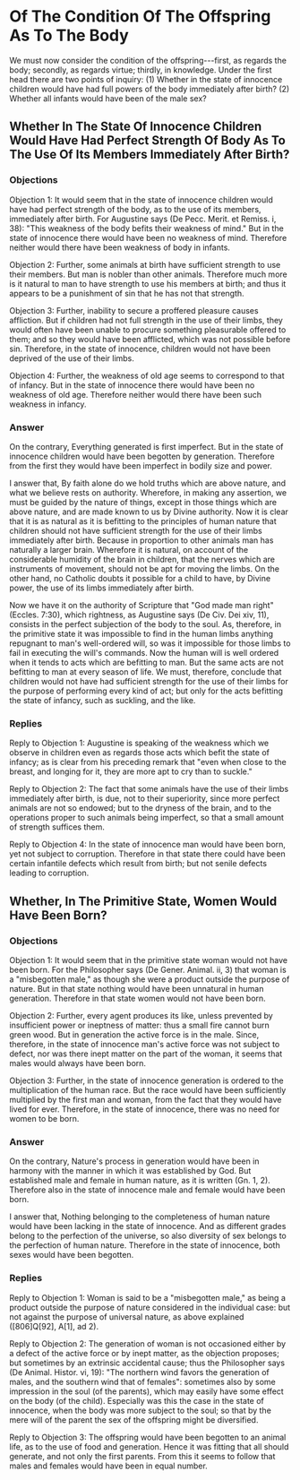 # Of The Condition Of The Offspring As To The Body

We must now consider the condition of the offspring---first, as regards the body; secondly, as regards virtue; thirdly, in knowledge. Under the first head there are two points of inquiry:
(1) Whether in the state of innocence children would have had full powers of the body immediately after birth?
(2) Whether all infants would have been of the male sex?
## Whether In The State Of Innocence Children Would Have Had Perfect Strength Of Body As To The Use Of Its Members Immediately After Birth?

### Objections

Objection 1: It would seem that in the state of innocence children would have had perfect strength of the body, as to the use of its members, immediately after birth. For Augustine says (De Pecc. Merit. et Remiss. i, 38): "This weakness of the body befits their weakness of mind." But in the state of innocence there would have been no weakness of mind. Therefore neither would there have been weakness of body in infants.

Objection 2: Further, some animals at birth have sufficient strength to use their members. But man is nobler than other animals. Therefore much more is it natural to man to have strength to use his members at birth; and thus it appears to be a punishment of sin that he has not that strength.

Objection 3: Further, inability to secure a proffered pleasure causes affliction. But if children had not full strength in the use of their limbs, they would often have been unable to procure something pleasurable offered to them; and so they would have been afflicted, which was not possible before sin. Therefore, in the state of innocence, children would not have been deprived of the use of their limbs.

Objection 4: Further, the weakness of old age seems to correspond to that of infancy. But in the state of innocence there would have been no weakness of old age. Therefore neither would there have been such weakness in infancy.

### Answer

On the contrary, Everything generated is first imperfect. But in the state of innocence children would have been begotten by generation. Therefore from the first they would have been imperfect in bodily size and power.

I answer that, By faith alone do we hold truths which are above nature, and what we believe rests on authority. Wherefore, in making any assertion, we must be guided by the nature of things, except in those things which are above nature, and are made known to us by Divine authority. Now it is clear that it is as natural as it is befitting to the principles of human nature that children should not have sufficient strength for the use of their limbs immediately after birth. Because in proportion to other animals man has naturally a larger brain. Wherefore it is natural, on account of the considerable humidity of the brain in children, that the nerves which are instruments of movement, should not be apt for moving the limbs. On the other hand, no Catholic doubts it possible for a child to have, by Divine power, the use of its limbs immediately after birth.

Now we have it on the authority of Scripture that "God made man right" (Eccles. 7:30), which rightness, as Augustine says (De Civ. Dei xiv, 11), consists in the perfect subjection of the body to the soul. As, therefore, in the primitive state it was impossible to find in the human limbs anything repugnant to man's well-ordered will, so was it impossible for those limbs to fail in executing the will's commands. Now the human will is well ordered when it tends to acts which are befitting to man. But the same acts are not befitting to man at every season of life. We must, therefore, conclude that children would not have had sufficient strength for the use of their limbs for the purpose of performing every kind of act; but only for the acts befitting the state of infancy, such as suckling, and the like.

### Replies

Reply to Objection 1: Augustine is speaking of the weakness which we observe in children even as regards those acts which befit the state of infancy; as is clear from his preceding remark that "even when close to the breast, and longing for it, they are more apt to cry than to suckle."

Reply to Objection 2: The fact that some animals have the use of their limbs immediately after birth, is due, not to their superiority, since more perfect animals are not so endowed; but to the dryness of the brain, and to the operations proper to such animals being imperfect, so that a small amount of strength suffices them.

Reply to Objection 4: In the state of innocence man would have been born, yet not subject to corruption. Therefore in that state there could have been certain infantile defects which result from birth; but not senile defects leading to corruption.
## Whether, In The Primitive State, Women Would Have Been Born?

### Objections

Objection 1: It would seem that in the primitive state woman would not have been born. For the Philosopher says (De Gener. Animal. ii, 3) that woman is a "misbegotten male," as though she were a product outside the purpose of nature. But in that state nothing would have been unnatural in human generation. Therefore in that state women would not have been born.

Objection 2: Further, every agent produces its like, unless prevented by insufficient power or ineptness of matter: thus a small fire cannot burn green wood. But in generation the active force is in the male. Since, therefore, in the state of innocence man's active force was not subject to defect, nor was there inept matter on the part of the woman, it seems that males would always have been born.

Objection 3: Further, in the state of innocence generation is ordered to the multiplication of the human race. But the race would have been sufficiently multiplied by the first man and woman, from the fact that they would have lived for ever. Therefore, in the state of innocence, there was no need for women to be born.

### Answer

On the contrary, Nature's process in generation would have been in harmony with the manner in which it was established by God. But established male and female in human nature, as it is written (Gn. 1, 2). Therefore also in the state of innocence male and female would have been born.

I answer that, Nothing belonging to the completeness of human nature would have been lacking in the state of innocence. And as different grades belong to the perfection of the universe, so also diversity of sex belongs to the perfection of human nature. Therefore in the state of innocence, both sexes would have been begotten.

### Replies

Reply to Objection 1: Woman is said to be a "misbegotten male," as being a product outside the purpose of nature considered in the individual case: but not against the purpose of universal nature, as above explained ([806]Q[92], A[1], ad 2).

Reply to Objection 2: The generation of woman is not occasioned either by a defect of the active force or by inept matter, as the objection proposes; but sometimes by an extrinsic accidental cause; thus the Philosopher says (De Animal. Histor. vi, 19): "The northern wind favors the generation of males, and the southern wind that of females": sometimes also by some impression in the soul (of the parents), which may easily have some effect on the body (of the child). Especially was this the case in the state of innocence, when the body was more subject to the soul; so that by the mere will of the parent the sex of the offspring might be diversified.

Reply to Objection 3: The offspring would have been begotten to an animal life, as to the use of food and generation. Hence it was fitting that all should generate, and not only the first parents. From this it seems to follow that males and females would have been in equal number.
